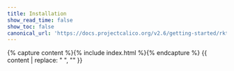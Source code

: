 ```yaml
---
title: Installation
show_read_time: false
show_toc: false
canonical_url: 'https://docs.projectcalico.org/v2.6/getting-started/rkt/installation/index'
---
```

{% capture content %}{% include index.html %}{% endcapture %}
{{ content | replace: "    ", "" }}